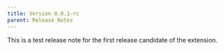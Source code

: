 ```yaml
---
title: Version 0.0.1-rc
parent: Release Notes
---
```


This is a test release note for the first release candidate of the extension.